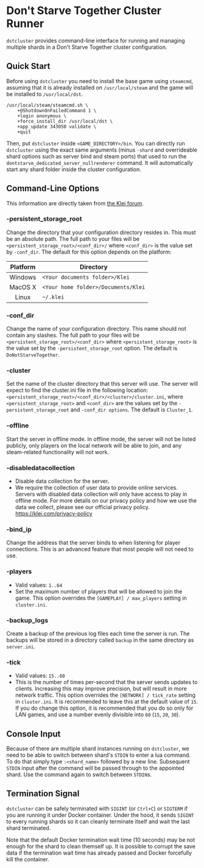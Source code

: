 # Don't Starve Together Cluster Runner

`dstcluster` provides command-line interface for running and managing multiple
shards in a Don't Starve Together cluster configuration.

## Quick Start

Before using `dstcluster` you need to install the base game using `steamcmd`,
assuming that it is already installed on `/usr/local/steam` and the game will
be installed to `/usr/local/dst`.

```
/usr/local/steam/steamcmd.sh \
    +@ShutdownOnFailedCommand 1 \
    +login anonymous \
    +force_install_dir /usr/local/dst \
    +app_update 343050 validate \
    +quit
```

Then, put `dstcluster` inside `<GAME_DIRECTORY>/bin`. You can directly run
`dstcluster` using the exact same arguments (minus `-shard` and overrideable
shard options such as server bind and steam ports) that used to run the
`dontstarve_dedicated_server_nullrenderer` command. It will automatically start
any shard folder inside the cluster configuration.

## Command-Line Options

This information are directly taken from
[the Klei forum](https://forums.kleientertainment.com/forums/topic/64743-dedicated-server-command-line-options-guide/).

### -persistent_storage_root
Change the directory that your configuration directory resides in. This must be
an absolute path. The full path to your files will be
`<persistent_storage_root>/<conf_dir>/` where `<conf_dir>` is the value set by
`-conf_dir`. The default for this option depends on the platform:

Platform | Directory
:------: | ---------
Windows  | `<Your documents folder>/Klei`
MacOS X  | `<Your home folder>/Documents/Klei`
Linux    | `~/.klei`

### -conf_dir

Change the name of your configuration directory. This name should not contain
any slashes. The full path to your files will be
`<persistent_storage_root>/<conf_dir>` where `<persistent_storage_root>` is the
value set by the `-persistent_storage_root` option. The default is
`DoNotStarveTogether`.

### -cluster

Set the name of the cluster directory that this server will use. The server
will expect to find the cluster.ini file in the following location:
`<persistent_storage_root>/<conf_dir>/<cluster>/cluster.ini`, where
`<persistent_storage_root>` and `<conf_dir>` are the values set by the
`-persistent_storage_root` and `-conf_dir options`. The default is `Cluster_1`.

### -offline

Start the server in offline mode. In offline mode, the server will not be
listed publicly, only players on the local network will be able to join, and
any steam-related functionality will not work.

### -disabledatacollection

- Disable data collection for the server.
- We require the collection of user data to provide online services. Servers
with disabled data collection will only have access to play in offline mode.
For more details on our privacy policy and how we use the data we collect,
please see our official privacy policy. <https://klei.com/privacy-policy>

### -bind_ip

Change the address that the server binds to when listening for player
connections. This is an advanced feature that most people will not need to use.

### -players

- Valid values: `1..64`
- Set the maximum number of players that will be allowed to join the game. This
option overrides the `[GAMEPLAY] / max_players` setting in `cluster.ini`.

### -backup_logs

Create a backup of the previous log files each time the server is run. The
backups will be stored in a directory called `backup` in the same directory as
`server.ini`.

### -tick

- Valid values: `15..60`
- This is the number of times per-second that the server sends updates to
clients. Increasing this may improve precision, but will result in more network
traffic. This option overrides the `[NETWORK] / tick_rate` setting in
`cluster.ini`. It is recommended to leave this at the default value of `15`. If
you do change this option, it is recommended that you do so only for LAN games,
and use a number evenly divisible into `60` (`15`, `20`, `30`).

## Console Input

Because of there are multiple shard instances running on `dstcluster`, we need
to be able to switch between shard's `STDIN` to enter a lua command. To do that
simply type `:<shard_name>` followed by a new line. Subsequent `STDIN` input
after the command will be passed through to the appointed shard. Use the command
again to switch between `STDIN`s.

## Termination Signal

`dstcluster` can be safely terminated with `SIGINT` (or `Ctrl+C`) or `SIGTERM`
if you are running it under Docker container. Under the hood, it sends `SIGINT`
to every running shards so it can cleanly terminate itself and wait the last
shard terminated.

Note that the default Docker termination wait time (10 seconds) may be not
enough for the shard to clean themself up. It is possible to corrupt the save
data if the termination wait time has already passed and Docker forcefully kill
the container.
